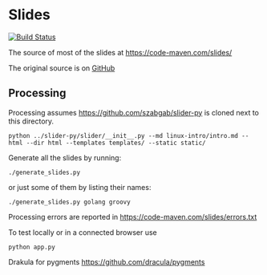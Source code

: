 # Slides
[![Build Status](https://travis-ci.org/szabgab/slides.png)](https://travis-ci.org/szabgab/slides)

The source of most of the slides at https://code-maven.com/slides/

The original source is on [GitHub](https://github.com/szabgab/slides)

## Processing

Processing assumes https://github.com/szabgab/slider-py is cloned next to this directory.

```
python ../slider-py/slider/__init__.py --md linux-intro/intro.md --html --dir html --templates templates/ --static static/
```

Generate all the slides by running:

```
./generate_slides.py
```

or just some of them by listing their names:

```
./generate_slides.py golang groovy
```

Processing errors are reported in https://code-maven.com/slides/errors.txt

To test locally or in a connected browser use

```
python app.py
```

Drakula for pygments
https://github.com/dracula/pygments
